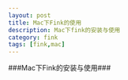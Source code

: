 ```yaml
---
layout: post
title: Mac下Fink的使用
description: Mac下fink的安装与使用
category: fink
tags: [fink,mac]
---
```

###Mac下Fink的安装与使用###
